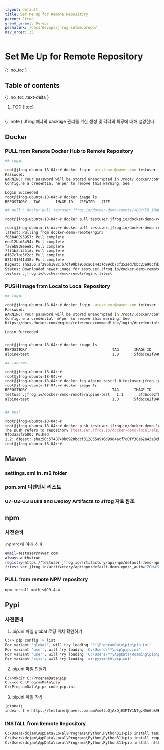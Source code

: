 ```yaml
---
layout: default
title: Set Me Up for Remote Repository
parent: Jfrog
grand_parent: Devops
permalink: /docs/devops/jfrog-setmeuprepo/
nav_order: 35
---
```


# Set Me Up for Remote Repository
{: .no_toc }

## Table of contents
{: .no_toc .text-delta }

1. TOC
{:toc}


---


{: .note }
Jfrog 에서의 package 관리를 위한 생성 및 각각의 특징에 대해 설명한다.

## Docker



### PULL from Remote Docker Hub to Remote Repository


```bash
## login

root@jfrog-ubuntu-18-04:~# docker login -utestuser@naver.com testuser.jfrog.io
Password: 
WARNING! Your password will be stored unencrypted in /root/.docker/config.json.
Configure a credential helper to remove this warning. See

Login Succeeded
root@jfrog-ubuntu-18-04:~# docker image ls
REPOSITORY   TAG       IMAGE ID   CREATED   SIZE

## pull : docker pull testuser.jfrog.io/docker-demo-remote/<DOCKER_IMAGE>:<DOCKER_TAG>

root@jfrog-ubuntu-18-04:~# docker pull testuser.jfrog.io/docker-demo-remote/nginx:1.9.5

root@jfrog-ubuntu-18-04:~# docker pull testuser.jfrog.io/docker-demo-remote/nginx:latest
latest: Pulling from docker-demo-remote/nginx
f03b40093957: Pull complete 
eed12bbd6494: Pull complete 
fa7eb8c8eee8: Pull complete 
7ff3b2b12318: Pull complete 
0f67c7de5f2c: Pull complete 
831f51541d38: Pull complete 
Digest: sha256:af296b188c7b7df99ba960ca614439c99cb7cf252ed7bbc23e90cfda59092305
Status: Downloaded newer image for testuser.jfrog.io/docker-demo-remote/nginx:latest
testuser.jfrog.io/docker-demo-remote/nginx:latest
```

### PUSH Image from Local to Local Repository

```bash
## login

root@jfrog-ubuntu-18-04:~# docker login -utestuser@naver.com testuser.jfrog.io
Password: 
WARNING! Your password will be stored unencrypted in /root/.docker/config.json.
Configure a credential helper to remove this warning. See
https://docs.docker.com/engine/reference/commandline/login/#credentials-store

Login Succeeded


root@jfrog-ubuntu-18-04:~# docker image ls
REPOSITORY                                       TAG       IMAGE ID       CREATED          SIZE
alpine-test                                      1.0       5fd6cce2f848   26 minutes ago   5.58MB

## TAGGING

root@jfrog-ubuntu-18-04:~# 
root@jfrog-ubuntu-18-04:~# 
root@jfrog-ubuntu-18-04:~# docker tag alpine-test:1.0 testuser.jfrog.io/docker-demo-local/alpine-test:1.2
root@jfrog-ubuntu-18-04:~# docker image ls
REPOSITORY                                       TAG       IMAGE ID       CREATED          SIZE
testuser.jfrog.io/docker-demo-remote/alpine-test   1.1       5fd6cce2f848   27 minutes ago   5.58MB
alpine-test                                      1.0       5fd6cce2f848   27 minutes ago   5.58MB


## push

root@jfrog-ubuntu-18-04:~# 
root@jfrog-ubuntu-18-04:~# docker push testuser.jfrog.io/docker-demo-local/alpine-test:1.2 
The push refers to repository [testuser.jfrog.io/docker-demo-local/alpine-test]
9fb3aa2f8b80: Pushed 
1.2: digest: sha256:5748740b6920bdcf312855a936d9984acf7c0ff38a62a43a3cbd30275a30fca6 size: 528
root@jfrog-ubuntu-18-04:~# 

```




## Maven

### settings.xml in .m2 folder 

### pom.xml 디펜던시 리스트

### 07-02-03 Build and Deploy Artifacts to Jfrog  자료 참조

## npm

### 사전준비

.npmrc 에 아래 추가

```bash
email=testuser@naver.com
always-auth=true
registry=https://testuser.jfrog.io/artifactory/api/npm/default-demo-npm/
//testuser.jfrog.io/artifactory/api/npm/default-demo-npm/:_auth="ZGNwYXJrODBAbmF2ZXIuY29tOkFQNmpHS2dTaTdrYmtlOVRBcGlLU25UaTFaTA=="
```

### PULL from remote NPM repository

```bash
npm install mathjs@^9.4.4
```

## Pypi

### 사전준비

1. pip.ini 파일 global 로딩 위치 확인하기

```bash
C:\> pip config -v list
For variant 'global', will try loading 'C:\ProgramData\pip\pip.ini'
For variant 'user', will try loading 'C:\Users\**\pip\pip.ini'
For variant 'user', will try loading 'C:\Users\**\AppData\Roaming\pip\pip.ini'
For variant 'site', will try loading 'c:\python39\pip.ini'
```

2. pip.ini 파일 만들기

```bash
C:\>mkdir C:\ProgramData\pip
C:\>cd C:\ProgramData\pip
C:\ProgramData\pip> code pip.ini
```

3. pip.ini 파일 작성

```bash
[global]
index-url = https://testuser@naver.com:cmVmdGtuOjAxOjE3MTY1NTgzMDA6bkVKcEZ0ZVJJSTRPZ1JHdkxiN1FwMFNnWnlB@testuser.jfrog.io/artifactory/api/pypi/default-demo-pypi-remote/simple
```
               

### INSTALL from Remote Repository

```bash
C:\Users\dcjam\AppData\Local\Programs\Python\Python311>pip install tensorflow
C:\Users\dcjam\AppData\Local\Programs\Python\Python311>pip install requests==2.24.0
C:\Users\dcjam\AppData\Local\Programs\Python\Python311>pip install nltk==3.6.7
```
